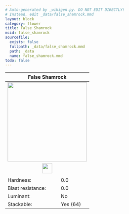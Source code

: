 ```yaml
---
# Auto-generated by _wikigen.py. DO NOT EDIT DIRECTLY!
# Instead, edit _data/false_shamrock.mmd
layout: block
category: flower
title: False Shamrock
mcid: false_shamrock
sourcefile:
  exists: false
  fullpath: _data/false_shamrock.mmd
  path: _data
  name: false_shamrock.mmd
todo: false
---
```


<table class="block-info"><thead><tr>
<th colspan=2>False Shamrock</th>
</tr></thead><tbody>
<tr><td colspan=2 class="cell-image-big" style="text-align:center"><img src="/allotment/img/textures/allotment/false_shamrock.png" width="256" height="256" alt="" class="preview-icon"></td></tr>
<tr><td colspan=2 class="cell-image-small" style="text-align:center"><img src="/allotment/img/inventory_textures/allotment/false_shamrock.png" width="32" height="32" alt="" class="inventory-icon"></td></tr>
<tr><td colspan=2 style="text-align:center"><span class="tool-info tool-none tool-level-0" title="Does not require or break faster with any tool"></span></td></tr>
<tr><td>Hardness:</td><td>0.0</td></tr>
<tr><td>Blast resistance:</td><td>0.0</td></tr>
<tr><td>Luminant:</td><td>No</td></tr>
<tr><td>Stackable:</td><td>Yes (64)</td></tr>
</tbody></table>

